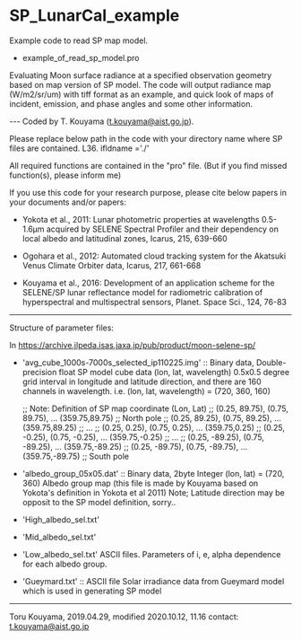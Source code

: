 # SP_LunarCal_example
Example code to read SP map model.

- example_of_read_sp_model.pro

Evaluating Moon surface radiance at a specified observation geometry based on map version of SP model.
The code will output radiance map (W/m2/sr/um) with tiff format as an example, and quick look of maps of incident, emission, and phase angles and some other information.

--- Coded by T. Kouyama (t.kouyama@aist.go.jp).

Please replace below path in the code with your directory name where SP files are contained.
L36. ifldname ='./'

All required functions are contained in the "pro" file.
(But if you find missed function(s), please inform me)

If you use this code for your research purpose,
please cite below papers in your documents and/or papers:

- Yokota et al., 2011: Lunar photometric properties at wavelengths 0.5-1.6μm acquired by SELENE Spectral Profiler and their dependency on local albedo and latitudinal zones, Icarus, 215, 639-660

- Ogohara et al., 2012: Automated cloud tracking system for the Akatsuki Venus Climate Orbiter data, Icarus, 217, 661-668

- Kouyama et al., 2016: Development of an application scheme for the SELENE/SP lunar reflectance model for radiometric calibration of hyperspectral and multispectral sensors, Planet. Space Sci., 124, 76-83

---
Structure of parameter files:

In https://archive.jlpeda.isas.jaxa.jp/pub/product/moon-selene-sp/

- 'avg_cube_1000s-7000s_selected_ip110225.img' :: Binary data, Double-precision float
SP model cube data (lon, lat, wavelength)
0.5x0.5 degree grid interval in longitude and latitude direction, and there are 160 channels in wavelength.
i.e. (lon, lat, wavelength) = (720, 360, 160)

  ;; Note: Definition of SP map coordinate  (Lon, Lat)
  ;; (0.25, 89.75), (0.75, 89.75), ... (359.75,89.75) ;; North pole
  ;; (0.25, 89.25), (0.75, 89.25), ... (359.75,89.25)
  ;; ...
  ;; (0.25, 0.25), (0.75, 0.25), ... (359.75,0.25)
  ;; (0.25, -0.25), (0.75, -0.25), ... (359.75,-0.25)
  ;; ...
  ;; (0.25, -89.25), (0.75, -89.25), ... (359.75,-89.25)
  ;; (0.25, -89.75), (0.75, -89.75), ... (359.75,-89.75) ;; South pole

- 'albedo_group_05x05.dat' :: Binary data, 2byte Integer
 (lon, lat) = (720, 360)
Albedo group map (this file is made by Kouyama based on Yokota's definition in Yokota et al 2011)
Note; Latitude direction may be opposit to the SP model definition, sorry..


- 'High_albedo_sel.txt'
- 'Mid_albedo_sel.txt'
- 'Low_albedo_sel.txt'
ASCII files. Parameters of i, e, alpha dependence for each albedo group.


- 'Gueymard.txt' :: ASCII file
Solar irradiance data from Gueymard model which is used in generating SP model


---

Toru Kouyama, 2019.04.29, modified 2020.10.12, 11.16
contact: t.kouyama@aist.go.jp
